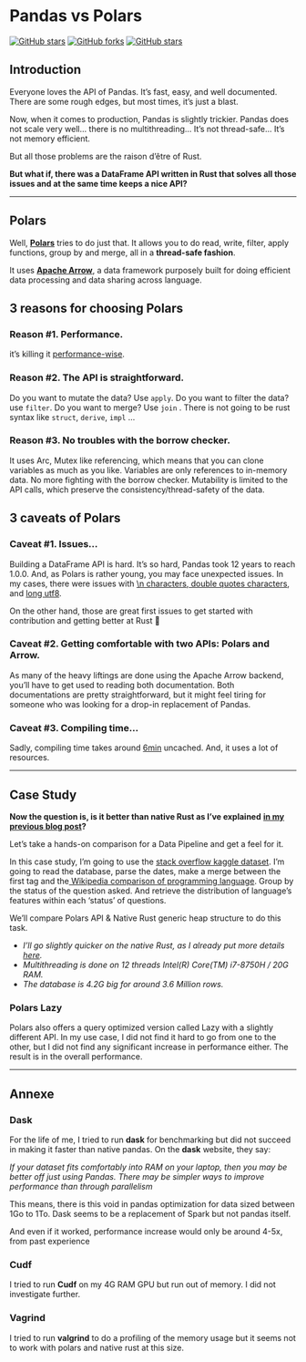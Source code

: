 # Pandas vs Polars 

[![GitHub stars](https://img.shields.io/github/stars/haixuanTao/dataframe-python-rust?style=social&label=Star&maxAge=2592000)](https://github.com/haixuanTao/dataframe-python-rust/)
[![GitHub forks](https://img.shields.io/github/forks/haixuanTao/dataframe-python-rust?style=social&label=Fork&maxAge=2592000)](https://github.com/haixuanTao/dataframe-python-rust/)
[![GitHub stars](https://img.shields.io/github/last-commit/haixuantao/dataframe-python-rust)](https://github.com/haixuanTao/dataframe-python-rust/)
## Introduction

Everyone loves the API of Pandas. It’s fast, easy, and well documented. There are some rough edges, but most times, it’s just a blast.

Now, when it comes to production, Pandas is slightly trickier. Pandas does not scale very well… there is no multithreading… It’s not thread-safe… It’s not memory efficient.

But all those problems are the raison d’être of Rust.

**But what if, there was a DataFrame API written in Rust that solves all those issues and at the same time keeps a nice API?**

---

## Polars

Well, [**Polars**](https://github.com/ritchie46/polars) tries to do just that. It allows you to do read, write, filter, apply functions, group by and merge, all in a **thread-safe fashion**.

It uses [**Apache Arrow**](https://github.com/apache/arrow), a data framework purposely built for doing efficient data processing and data sharing across language.

## 3 reasons for choosing **Polars**

### Reason #1. Performance.

it’s killing it [performance-wise](https://h2oai.github.io/db-benchmark/).

### Reason #2. The API is straightforward.

Do you want to mutate the data? Use `apply`. Do you want to filter the data? use `filter`. Do you want to merge? Use `join` . There is not going to be rust syntax like `struct`, `derive`, `impl` …

### Reason #3. No troubles with the borrow checker.

It uses Arc, Mutex like referencing, which means that you can clone variables as much as you like. Variables are only references to in-memory data. No more fighting with the borrow checker. Mutability is limited to the API calls, which preserve the consistency/thread-safety of the data.

## 3 caveats of **Polars**

### ‌‌Caveat #1. Issues…

Building a DataFrame API is hard. It’s so hard, Pandas took 12 years to reach 1.0.0. And,  as Polars is rather young, you may face unexpected issues. In my cases, there were issues with [\\n characters](https://github.com/ritchie46/polars/issues/387),[ double quotes characters](https://github.com/ritchie46/polars/pull/399), and [long utf8](https://github.com/ritchie46/polars/pull/400).

On the other hand, those are great first issues to get started with contribution and getting better at Rust 🔨

### Caveat #2. Getting comfortable with two APIs: Polars and Arrow.

As many of the heavy liftings are done using the Apache Arrow backend, you’ll have to get used to reading both documentation. Both documentations are pretty straightforward, but it might feel tiring for someone who was looking for a drop-in replacement of Pandas.

### Caveat #3. Compiling time…

Sadly, compiling time takes around [6min](https://github.com/ritchie46/polars/issues/402) uncached. And, it uses a lot of resources.

---

## Case Study

**Now the question is, is it better than native Rust as I’ve explained** [**in my previous blog post**](https://able.bio/haixuanTao/data-manipulation-pandas-vs-rust--1d70e7fc)**?**

Let’s take a hands-on comparison for a Data Pipeline and get a feel for it.

In this case study, I’m going to use the [stack overflow kaggle dataset](https://www.kaggle.com/c/predict-closed-questions-on-stack-overflow/data?select=2012-07+Stack+Overflow.7z). I’m going to read the database, parse the dates, make a merge between the first tag and the[ Wikipedia comparison of programming language](https://en.wikipedia.org/wiki/Comparison_of_programming_languages#Failsafe_I/O_and_system_calls). Group by the status of the question asked. And retrieve the distribution of language’s features within each ‘status’ of questions.

We’ll compare Polars API & Native Rust generic heap structure to do this task.

* _I’ll go slightly quicker on the native Rust, as I already put more details_ [_here_](https://able.bio/haixuanTao/data-manipulation-pandas-vs-rust--1d70e7fc)_._
* _Multithreading is done on 12 threads Intel\(R\) Core\(TM\) i7-8750H / 20G RAM._
* _The database is 4.2G big for around 3.6 Million rows._
### Polars Lazy

Polars also offers a query optimized version called Lazy with a slightly different API. In my use case, I did not find it hard to go from one to the other, but I did not find any significant increase in performance either. The result is in the overall performance.

---
## ‌Annexe

### Dask

For the life of me, I tried to run **dask** for benchmarking but did not succeed in making it faster than native pandas. On the **dask** website, they say:

_If your dataset fits comfortably into RAM on your laptop, then you may be better off just using Pandas. There may be simpler ways to improve performance than through parallelism_

This means, there is this void in pandas optimization for data sized between 1Go to 1To. Dask seems to be a replacement of Spark but not pandas itself.

And even if it worked, performance increase would only be around 4-5x, from past experience

### Cudf

I tried to run **Cudf** on my 4G RAM GPU but run out of memory. I did not investigate further.

### Vagrind

I tried to run **valgrind** to do a profiling of the memory usage but it seems not to work with polars and native rust at this size.